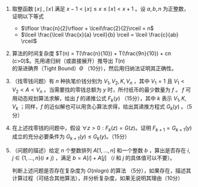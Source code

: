 1. 取整函数 $\lfloor x \rfloor$ , $\lceil x \rceil$ 满足 $x-1 < \lfloor x \rfloor \le x \le \lceil x \rceil < x+1$ 。设 $a, b, n$ 为正整数，证明以下等式
   * $\lfloor \frac{n}{2}\rfloor + \lceil\frac{2}{2}\rceil = n$
   * $\lceil \frac{\lceil \frac{x}{a} \rceil}{b} \rceil = \lceil \frac{c}{ab} \rceil$

2. 算法的时间复杂度 $T(n) = T(\frac{n}{10}) + T(\frac{9n}{10}) + cn (c>0)$。先用递归树（或直接展开）推导出 $T(n)$ 的渐进确界（Tight Bound）$\Theta$ （10分），然后用归纳法证明其正确性。

3. （找零钱问题）有 $n$ 种执笔价钱分别为 $V_1, V_2,K,V_n$ ，其中 $V_1 = 1$ 且 $V_1<V_2<A<V_n$ 。当需要找的零钱总额为 $y$ 时，所付纸币的最少数量为 $f$ 。 $f$ 可用动态规划算法求解，给出 $f$ 的递推公式 $F_k(y)$ （15分），其中 $k$ 表示 $V_1, K, V_k$ ；同样，$f$ 的近似解也可以用贪心算法求得，给出其递推方程式 $G_k(y)$ 。（5分）

4. 在上述找零钱的问题中，假设 $\forall z > 0: F_k(z) = G(z)​$ 。证明 $F_{k+1} = G_{k+1}(y)​$ 成立的充分必要条件为 $G_{k+1}(y) \le G_k(y)​$。（15分）

5. （问题的描述）给定 $n$ 个整数排列 $A[1,…,n]$ 和一个整数 $b$ ，算出是否存在 $i,j\in\{1, …,n\}(i\ne j)$ ，满足 $b = A[i]+A[j]$ （$i$ 和 $j$ 的具体值可以不要）。

   判断上述问题是否存在复杂度为 $O(nlogn)$ 的算法 （5分），如果存在，描述其计算过程（可结合其他算法），并分析复杂度，如果无说明其理由（10分）















